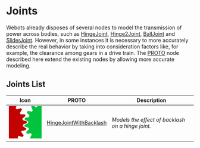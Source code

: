 # Joints

Webots already disposes of several nodes to model the transmission of power across bodies, such as [HingeJoint](../reference/hingejoint.md), [Hinge2Joint](../reference/hinge2joint.md), [BallJoint](../reference/balljoint.md) and [SliderJoint](../reference/sliderjoint.md).
However, in some instances it is necessary to more accurately describe the real behavior by taking into consideration factors like, for example, the clearance among gears in a drive train. The [PROTO](../reference/proto.md) node described here extend the existing nodes by allowing more accurate modeling.

## Joints List

| Icon | PROTO | Description |
| :---: | --- | --- |
| ![HingeJointWithBacklash](images/joints/HingeJointWithBacklash/HingeJointWithBacklash_icon.png) | [HingeJointWithBacklash](hinge-joint-with-backlash.md) | *Models the effect of backlash on a hinge joint.* |
